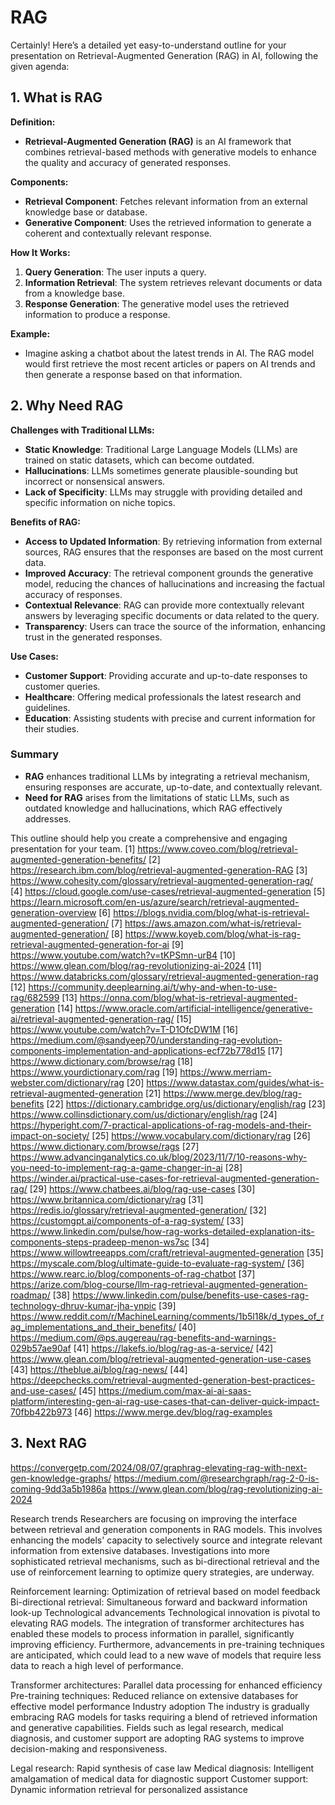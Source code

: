 # RAG

Certainly! Here’s a detailed yet easy-to-understand outline for your presentation on Retrieval-Augmented Generation (RAG) in AI, following the given agenda:

## 1. What is RAG

**Definition:**
- **Retrieval-Augmented Generation (RAG)** is an AI framework that combines retrieval-based methods with generative models to enhance the quality and accuracy of generated responses.

**Components:**
- **Retrieval Component**: Fetches relevant information from an external knowledge base or database.
- **Generative Component**: Uses the retrieved information to generate a coherent and contextually relevant response.

**How It Works:**
1. **Query Generation**: The user inputs a query.
2. **Information Retrieval**: The system retrieves relevant documents or data from a knowledge base.
3. **Response Generation**: The generative model uses the retrieved information to produce a response.

**Example:**
- Imagine asking a chatbot about the latest trends in AI. The RAG model would first retrieve the most recent articles or papers on AI trends and then generate a response based on that information.

## 2. Why Need RAG

**Challenges with Traditional LLMs:**
- **Static Knowledge**: Traditional Large Language Models (LLMs) are trained on static datasets, which can become outdated.
- **Hallucinations**: LLMs sometimes generate plausible-sounding but incorrect or nonsensical answers.
- **Lack of Specificity**: LLMs may struggle with providing detailed and specific information on niche topics.

**Benefits of RAG:**
- **Access to Updated Information**: By retrieving information from external sources, RAG ensures that the responses are based on the most current data.
- **Improved Accuracy**: The retrieval component grounds the generative model, reducing the chances of hallucinations and increasing the factual accuracy of responses.
- **Contextual Relevance**: RAG can provide more contextually relevant answers by leveraging specific documents or data related to the query.
- **Transparency**: Users can trace the source of the information, enhancing trust in the generated responses.

**Use Cases:**
- **Customer Support**: Providing accurate and up-to-date responses to customer queries.
- **Healthcare**: Offering medical professionals the latest research and guidelines.
- **Education**: Assisting students with precise and current information for their studies.

### Summary
- **RAG** enhances traditional LLMs by integrating a retrieval mechanism, ensuring responses are accurate, up-to-date, and contextually relevant.
- **Need for RAG** arises from the limitations of static LLMs, such as outdated knowledge and hallucinations, which RAG effectively addresses.

This outline should help you create a comprehensive and engaging presentation for your team.
[1] https://www.coveo.com/blog/retrieval-augmented-generation-benefits/
[2] https://research.ibm.com/blog/retrieval-augmented-generation-RAG
[3] https://www.cohesity.com/glossary/retrieval-augmented-generation-rag/
[4] https://cloud.google.com/use-cases/retrieval-augmented-generation
[5] https://learn.microsoft.com/en-us/azure/search/retrieval-augmented-generation-overview
[6] https://blogs.nvidia.com/blog/what-is-retrieval-augmented-generation/
[7] https://aws.amazon.com/what-is/retrieval-augmented-generation/
[8] https://www.koyeb.com/blog/what-is-rag-retrieval-augmented-generation-for-ai
[9] https://www.youtube.com/watch?v=tKPSmn-urB4
[10] https://www.glean.com/blog/rag-revolutionizing-ai-2024
[11] https://www.databricks.com/glossary/retrieval-augmented-generation-rag
[12] https://community.deeplearning.ai/t/why-and-when-to-use-rag/682599
[13] https://onna.com/blog/what-is-retrieval-augmented-generation
[14] https://www.oracle.com/artificial-intelligence/generative-ai/retrieval-augmented-generation-rag/
[15] https://www.youtube.com/watch?v=T-D1OfcDW1M
[16] https://medium.com/@sandyeep70/understanding-rag-evolution-components-implementation-and-applications-ecf72b778d15
[17] https://www.dictionary.com/browse/rag
[18] https://www.yourdictionary.com/rag
[19] https://www.merriam-webster.com/dictionary/rag
[20] https://www.datastax.com/guides/what-is-retrieval-augmented-generation
[21] https://www.merge.dev/blog/rag-benefits
[22] https://dictionary.cambridge.org/us/dictionary/english/rag
[23] https://www.collinsdictionary.com/us/dictionary/english/rag
[24] https://hyperight.com/7-practical-applications-of-rag-models-and-their-impact-on-society/
[25] https://www.vocabulary.com/dictionary/rag
[26] https://www.dictionary.com/browse/rags
[27] https://www.advancinganalytics.co.uk/blog/2023/11/7/10-reasons-why-you-need-to-implement-rag-a-game-changer-in-ai
[28] https://winder.ai/practical-use-cases-for-retrieval-augmented-generation-rag/
[29] https://www.chatbees.ai/blog/rag-use-cases
[30] https://www.britannica.com/dictionary/rag
[31] https://redis.io/glossary/retrieval-augmented-generation/
[32] https://customgpt.ai/components-of-a-rag-system/
[33] https://www.linkedin.com/pulse/how-rag-works-detailed-explanation-its-components-steps-pradeep-menon-ws7sc
[34] https://www.willowtreeapps.com/craft/retrieval-augmented-generation
[35] https://myscale.com/blog/ultimate-guide-to-evaluate-rag-system/
[36] https://www.rearc.io/blog/components-of-rag-chatbot
[37] https://arize.com/blog-course/llm-rag-retrieval-augmented-generation-roadmap/
[38] https://www.linkedin.com/pulse/benefits-use-cases-rag-technology-dhruv-kumar-jha-ynpic
[39] https://www.reddit.com/r/MachineLearning/comments/1b5l18k/d_types_of_rag_implementations_and_their_benefits/
[40] https://medium.com/@ps.augereau/rag-benefits-and-warnings-029b57ae90af
[41] https://lakefs.io/blog/rag-as-a-service/
[42] https://www.glean.com/blog/retrieval-augmented-generation-use-cases
[43] https://theblue.ai/blog/rag-news/
[44] https://deepchecks.com/retrieval-augmented-generation-best-practices-and-use-cases/
[45] https://medium.com/max-ai-ai-saas-platform/interesting-gen-ai-rag-use-cases-that-can-deliver-quick-impact-70fbb422b973
[46] https://www.merge.dev/blog/rag-examples

## 3. Next RAG

https://convergetp.com/2024/08/07/graphrag-elevating-rag-with-next-gen-knowledge-graphs/
https://medium.com/@researchgraph/rag-2-0-is-coming-9dd3a5b1986a
https://www.glean.com/blog/rag-revolutionizing-ai-2024

Research trends
Researchers are focusing on improving the interface between retrieval and generation components in RAG models. This involves enhancing the models' capacity to selectively source and integrate relevant information from extensive databases. Investigations into more sophisticated retrieval mechanisms, such as bi-directional retrieval and the use of reinforcement learning to optimize query strategies, are underway.

Reinforcement learning: Optimization of retrieval based on model feedback
Bi-directional retrieval: Simultaneous forward and backward information look-up
Technological advancements
Technological innovation is pivotal to elevating RAG models. The integration of transformer architectures has enabled these models to process information in parallel, significantly improving efficiency. Furthermore, advancements in pre-training techniques are anticipated, which could lead to a new wave of models that require less data to reach a high level of performance.

Transformer architectures: Parallel data processing for enhanced efficiency
Pre-training techniques: Reduced reliance on extensive databases for effective model performance
Industry adoption
The industry is gradually embracing RAG models for tasks requiring a blend of retrieved information and generative capabilities. Fields such as legal research, medical diagnosis, and customer support are adopting RAG systems to improve decision-making and responsiveness.

Legal research: Rapid synthesis of case law
Medical diagnosis: Intelligent amalgamation of medical data for diagnostic support
Customer support: Dynamic information retrieval for personalized assistance